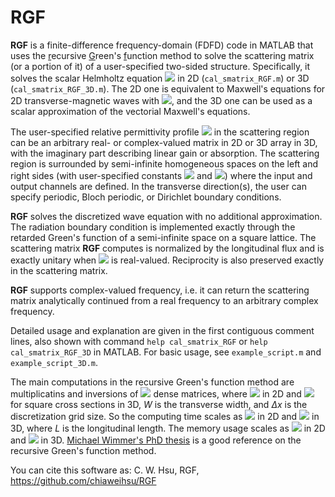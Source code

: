 # RGF
**RGF** is a finite-difference frequency-domain (FDFD) code in MATLAB that uses the <ins>r</ins>ecursive <ins>G</ins>reen's <ins>f</ins>unction method to solve the scattering matrix (or a portion of it) of a user-specified two-sided structure. Specifically, it solves the scalar Helmholtz equation <img src="https://render.githubusercontent.com/render/math?math=[\nabla^2%2Bk^2\varepsilon_{\rm r}({\bf r})]\psi({\bf r})=0"> in 2D (`cal_smatrix_RGF.m`) or 3D (`cal_smatrix_RGF_3D.m`). The 2D one is equivalent to Maxwell's equations for 2D transverse-magnetic waves with <img src="https://render.githubusercontent.com/render/math?math=\psi(x,y)=E_z(x,y)">, and the 3D one can be used as a scalar approximation of the vectorial Maxwell's equations.

The user-specified relative permittivity profile <img src="https://render.githubusercontent.com/render/math?math=\varepsilon_{\rm r}({\bf r})"> in the scattering region can be an arbitrary real- or complex-valued matrix in 2D or 3D array in 3D, with the imaginary part describing linear gain or absorption. The scattering region is surrounded by semi-infinite homogeneous spaces on the left and right sides (with user-specified constants <img src="https://render.githubusercontent.com/render/math?math=\varepsilon_{\rm r}^{\rm L}"> and <img src="https://render.githubusercontent.com/render/math?math=\varepsilon_{\rm r}^{\rm R}">) where the input and output channels are defined. In the transverse direction(s), the user can specify periodic, Bloch periodic, or Dirichlet boundary conditions.

**RGF** solves the discretized wave equation with no additional approximation. The radiation boundary condition is implemented exactly through the retarded Green's function of a semi-infinite space on a square lattice. The scattering matrix **RGF** computes is normalized by the longitudinal flux and is exactly unitary when <img src="https://render.githubusercontent.com/render/math?math=\varepsilon_{\rm r}({\bf r})"> is real-valued. Reciprocity is also preserved exactly in the scattering matrix.

**RGF** supports complex-valued frequency, i.e. it can return the scattering matrix analytically continued from a real frequency to an arbitrary complex frequency.

Detailed usage and explanation are given in the first contiguous comment lines, also shown with command <code>help cal_smatrix_RGF</code> or <code>help cal_smatrix_RGF_3D</code> in MATLAB. For basic usage, see `example_script.m` and `example_script_3D.m`.

The main computations in the recursive Green's function method are multiplicatins and inversions of <img src="https://render.githubusercontent.com/render/math?math=N\times N"> dense matrices, where <img src="https://render.githubusercontent.com/render/math?math=N=W/\Delta x"> in 2D and <img src="https://render.githubusercontent.com/render/math?math=N=(W/\Delta x)^2"> for square cross sections in 3D, *W* is the transverse width, and *Δx* is the discretization grid size. So the computing time scales as <img src="https://render.githubusercontent.com/render/math?math=\mathcal{O}(LW^3)"> in 2D and <img src="https://render.githubusercontent.com/render/math?math=\mathcal{O}(LW^6)"> in 3D, where *L* is the longitudinal length. The memory usage scales as <img src="https://render.githubusercontent.com/render/math?math=\mathcal{O}(LW%2BW^2)"> in 2D and <img src="https://render.githubusercontent.com/render/math?math=\mathcal{O}(LW^2%2BW^4)"> in 3D. [Michael Wimmer's PhD thesis](https://epub.uni-regensburg.de/12142/) is a good reference on the recursive Green's function method.

You can cite this software as:
C. W. Hsu, RGF, https://github.com/chiaweihsu/RGF
